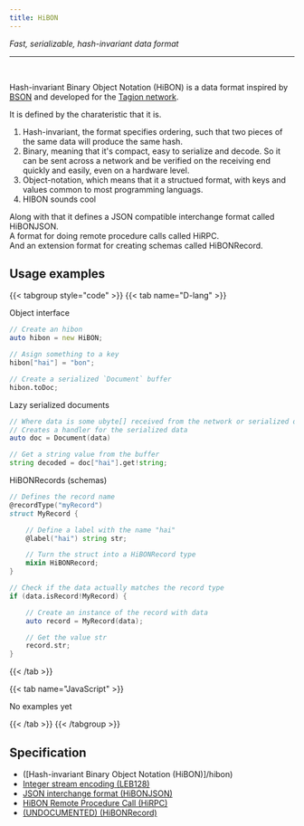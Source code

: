 ```yaml
---
title: HiBON
---
```


*Fast, serializable, hash-invariant data format*

---

<br>

Hash-invariant Binary Object Notation (HiBON)
is a data format inspired by [BSON](http://bsonspec.org/) and developed for the [Tagion network](tagion.org).


It is defined by the charateristic that it is.
1. Hash-invariant, the format specifies ordering, such that two pieces of the same data will produce the same hash.
2. Binary, meaning that it's compact, easy to serialize and decode. So it can be sent across a network and be verified on the receiving end quickly and easily, even on a hardware level.
3. Object-notation, which means that it a structued format, with keys and values common to most programming languags.
4. HIBON sounds cool


Along with that it defines a JSON compatible interchange format called HiBONJSON.  
A format for doing remote procedure calls called HiRPC.  
And an extension format for creating schemas called HiBONRecord.

## Usage examples


{{< tabgroup style="code" >}}
{{< tab name="D-lang" >}}

Object interface

```d
// Create an hibon
auto hibon = new HiBON;

// Asign something to a key
hibon["hai"] = "bon";

// Create a serialized `Document` buffer
hibon.toDoc;
```

Lazy serialized documents

```d
// Where data is some ubyte[] received from the network or serialized directly from a hibon
// Creates a handler for the serialized data
auto doc = Document(data)

// Get a string value from the buffer
string decoded = doc["hai"].get!string;
```

HiBONRecords (schemas)

```d
// Defines the record name
@recordType("myRecord")
struct MyRecord {

    // Define a label with the name "hai"
    @label("hai") string str;

    // Turn the struct into a HiBONRecord type
    mixin HiBONRecord;
}

// Check if the data actually matches the record type
if (data.isRecord!MyRecord) {

    // Create an instance of the record with data
    auto record = MyRecord(data);

    // Get the value str
    record.str;
}
```
{{< /tab >}}

{{< tab name="JavaScript" >}}

No examples yet

{{< /tab >}}
{{< /tabgroup >}}


## Specification

 * ([Hash-invariant Binary Object Notation (HiBON)]/hibon)  
 * [Integer stream encoding (LEB128)](/leb128)
 * [JSON interchange format (HiBONJSON)](/hibonjson)  
 * [HiBON Remote Procedure Call (HiRPC)](/hirpc)  
 * [(UNDOCUMENTED) (HiBONRecord)](/hibonrecord)  
